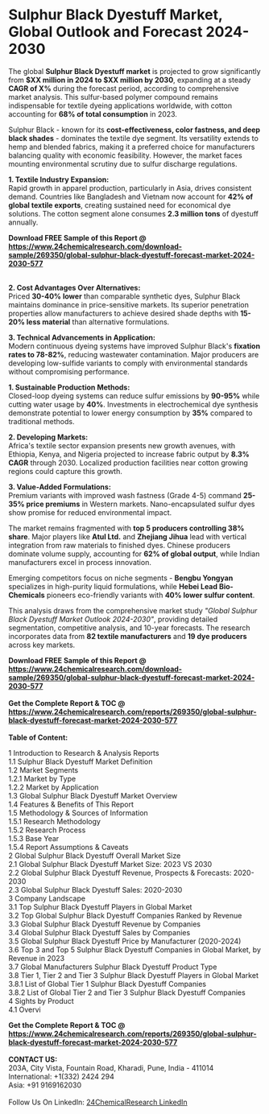 <h1>Sulphur Black Dyestuff Market, Global Outlook and Forecast 2024-2030</h1><p>The global <strong>Sulphur Black Dyestuff market</strong> is projected to grow significantly from <strong>$XX million in 2024 to $XX million by 2030</strong>, expanding at a steady <strong>CAGR of X%</strong> during the forecast period, according to comprehensive market analysis. This sulfur-based polymer compound remains indispensable for textile dyeing applications worldwide, with cotton accounting for <strong>68% of total consumption</strong> in 2023.</p><p>Sulphur Black - known for its <strong>cost-effectiveness, color fastness, and deep black shades</strong> - dominates the textile dye segment. Its versatility extends to hemp and blended fabrics, making it a preferred choice for manufacturers balancing quality with economic feasibility. However, the market faces mounting environmental scrutiny due to sulfur discharge regulations.</p><p><strong>1. Textile Industry Expansion:</strong><br>
Rapid growth in apparel production, particularly in Asia, drives consistent demand. Countries like Bangladesh and Vietnam now account for <strong>42% of global textile exports</strong>, creating sustained need for economical dye solutions. The cotton segment alone consumes <strong>2.3 million tons</strong> of dyestuff annually.</p><div><b>Download FREE Sample of this Report @ 
            <a href="https://www.24chemicalresearch.com/download-sample/269350/global-sulphur-black-dyestuff-forecast-market-2024-2030-577">
            https://www.24chemicalresearch.com/download-sample/269350/global-sulphur-black-dyestuff-forecast-market-2024-2030-577</a></b></div><br><p><strong>2. Cost Advantages Over Alternatives:</strong><br>
Priced <strong>30-40% lower</strong> than comparable synthetic dyes, Sulphur Black maintains dominance in price-sensitive markets. Its superior penetration properties allow manufacturers to achieve desired shade depths with <strong>15-20% less material</strong> than alternative formulations.</p><p><strong>3. Technical Advancements in Application:</strong><br>
Modern continuous dyeing systems have improved Sulphur Black's <strong>fixation rates to 78-82%</strong>, reducing wastewater contamination. Major producers are developing low-sulfide variants to comply with environmental standards without compromising performance.</p><p><strong>1. Sustainable Production Methods:</strong><br>
Closed-loop dyeing systems can reduce sulfur emissions by <strong>90-95%</strong> while cutting water usage by <strong>40%</strong>. Investments in electrochemical dye synthesis demonstrate potential to lower energy consumption by <strong>35%</strong> compared to traditional methods.</p><p><strong>2. Developing Markets:</strong><br>
Africa's textile sector expansion presents new growth avenues, with Ethiopia, Kenya, and Nigeria projected to increase fabric output by <strong>8.3% CAGR</strong> through 2030. Localized production facilities near cotton growing regions could capture this growth.</p><p><strong>3. Value-Added Formulations:</strong><br>
Premium variants with improved wash fastness (Grade 4-5) command <strong>25-35% price premiums</strong> in Western markets. Nano-encapsulated sulfur dyes show promise for reduced environmental impact.</p><p>The market remains fragmented with <strong>top 5 producers controlling 38% share</strong>. Major players like <strong>Atul Ltd.</strong> and <strong>Zhejiang Jihua</strong> lead with vertical integration from raw materials to finished dyes. Chinese producers dominate volume supply, accounting for <strong>62% of global output</strong>, while Indian manufacturers excel in process innovation.</p><p>Emerging competitors focus on niche segments - <strong>Bengbu Yongyan</strong> specializes in high-purity liquid formulations, while <strong>Hebei Lead Bio-Chemicals</strong> pioneers eco-friendly variants with <strong>40% lower sulfur content</strong>.</p><p>This analysis draws from the comprehensive market study <em>"Global Sulphur Black Dyestuff Market Outlook 2024-2030"</em>, providing detailed segmentation, competitive analysis, and 10-year forecasts. The research incorporates data from <strong>82 textile manufacturers</strong> and <strong>19 dye producers</strong> across key markets.</p><div><b>Download FREE Sample of this Report @ 
            <a href="https://www.24chemicalresearch.com/download-sample/269350/global-sulphur-black-dyestuff-forecast-market-2024-2030-577">
            https://www.24chemicalresearch.com/download-sample/269350/global-sulphur-black-dyestuff-forecast-market-2024-2030-577</a></b></div><br><div><b>Get the Complete Report & TOC @ 
            <a href="https://www.24chemicalresearch.com/reports/269350/global-sulphur-black-dyestuff-forecast-market-2024-2030-577">
            https://www.24chemicalresearch.com/reports/269350/global-sulphur-black-dyestuff-forecast-market-2024-2030-577</a></b></div><br>
            <b>Table of Content:</b><p>1 Introduction to Research & Analysis Reports<br />
    1.1 Sulphur Black Dyestuff Market Definition<br />
    1.2 Market Segments<br />
        1.2.1 Market by Type<br />
        1.2.2 Market by Application<br />
    1.3 Global Sulphur Black Dyestuff Market Overview<br />
    1.4 Features & Benefits of This Report<br />
    1.5 Methodology & Sources of Information<br />
        1.5.1 Research Methodology<br />
        1.5.2 Research Process<br />
        1.5.3 Base Year<br />
        1.5.4 Report Assumptions & Caveats<br />
2 Global Sulphur Black Dyestuff Overall Market Size<br />
    2.1 Global Sulphur Black Dyestuff Market Size: 2023 VS 2030<br />
    2.2 Global Sulphur Black Dyestuff Revenue, Prospects & Forecasts: 2020-2030<br />
    2.3 Global Sulphur Black Dyestuff Sales: 2020-2030<br />
3 Company Landscape<br />
    3.1 Top Sulphur Black Dyestuff Players in Global Market<br />
    3.2 Top Global Sulphur Black Dyestuff Companies Ranked by Revenue<br />
    3.3 Global Sulphur Black Dyestuff Revenue by Companies<br />
    3.4 Global Sulphur Black Dyestuff Sales by Companies<br />
    3.5 Global Sulphur Black Dyestuff Price by Manufacturer (2020-2024)<br />
    3.6 Top 3 and Top 5 Sulphur Black Dyestuff Companies in Global Market, by Revenue in 2023<br />
    3.7 Global Manufacturers Sulphur Black Dyestuff Product Type<br />
    3.8 Tier 1, Tier 2 and Tier 3 Sulphur Black Dyestuff Players in Global Market<br />
        3.8.1 List of Global Tier 1 Sulphur Black Dyestuff Companies<br />
        3.8.2 List of Global Tier 2 and Tier 3 Sulphur Black Dyestuff Companies<br />
4 Sights by Product<br />
    4.1 Overvi</p><div><b>Get the Complete Report & TOC @ 
            <a href="https://www.24chemicalresearch.com/reports/269350/global-sulphur-black-dyestuff-forecast-market-2024-2030-577">
            https://www.24chemicalresearch.com/reports/269350/global-sulphur-black-dyestuff-forecast-market-2024-2030-577</a></b></div><br><b>CONTACT US:</b><br>
            203A, City Vista, Fountain Road, Kharadi, Pune, India - 411014<br>
            International: +1(332) 2424 294<br>
            Asia: +91 9169162030 <br><br>
            Follow Us On LinkedIn: <a href="https://www.linkedin.com/company/24chemicalresearch/">24ChemicalResearch LinkedIn</a>